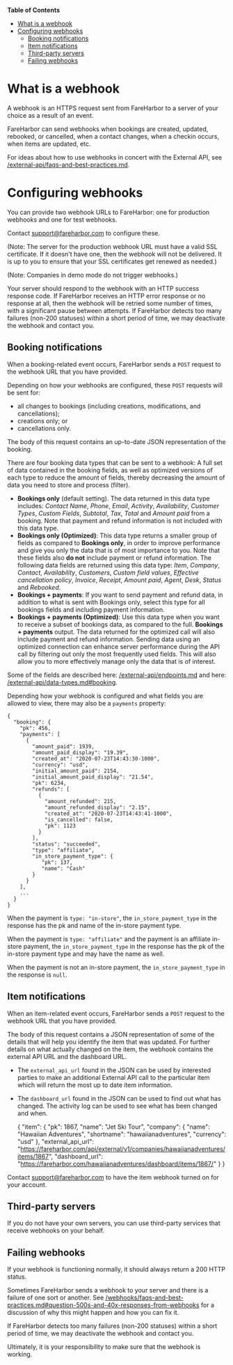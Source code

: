 <!-- markdown-toc start - Don't edit this section. Run M-x markdown-toc-refresh-toc -->
**Table of Contents**

- [What is a webhook](#what-is-a-webhook)
- [Configuring webhooks](#configuring-webhooks)
    - [Booking notifications](#booking-notifications)
    - [Item notifications](#item-notifications)
    - [Third-party servers](#third-party-servers)
    - [Failing webhooks](#failing-webhooks)

<!-- markdown-toc end -->

# What is a webhook

A webhook is an HTTPS request sent from FareHarbor to a server of your
choice as a result of an event.

FareHarbor can send webhooks when bookings are created, updated,
rebooked, or cancelled, when a contact changes, when a checkin occurs,
when items are updated,
etc.

For ideas about how to use webhooks in concert with the External API,
see [/external-api/faqs-and-best-practices.md](/webhooks/faqs-and-best-practices.md).

# Configuring webhooks

You can provide two webhook URLs to FareHarbor: one for production
webhooks and one for test webhooks.

Contact <support@fareharbor.com> to configure these.

(Note: The server for the production webhook URL must have a valid SSL
certificate. If it doesn't have one, then the webhook will not be
delivered. It is up to you to ensure that your SSL certificates get
renewed as needed.)

(Note: Companies in demo mode do not trigger webhooks.)

Your server should respond to the webhook with an HTTP success
response code. If FareHarbor receives an HTTP error response or no
response at all, then the webhook will be retried some number of
times, with a significant pause between attempts. If FareHarbor detects
too many failures (non-200 statuses) within a short period of time, we
may deactivate the webhook and contact you.

## Booking notifications

When a booking-related event occurs, FareHarbor sends a `POST` request to
the webhook URL that you have provided.

Depending on how your webhooks are configured, these `POST` requests will be sent for:

* all changes to bookings (including creations, modifications, and cancellations);
* creations only; or
* cancellations only.

The body of this request contains an up-to-date JSON representation of
the booking.

There are four booking data types that can be sent to a webhook: A full set of data
contained in the booking fields, as well as optimized versions of each type to reduce
the amount of fields, thereby decreasing the amount of data you need to store and
process (filter).

* **Bookings only** (default setting). The data returned in this data type includes:
*Contact Name*, *Phone*, *Email*, *Activity*, *Availability*, *Customer Types*,
*Custom Fields*, *Subtotal*, *Tax*, *Total* and *Amount paid* from a booking. Note
that payment and refund information is not included with this data type.
* **Bookings only (Optimized)**: This data type returns a smaller group of fields
as compared to **Bookings only**, in order to improve performance and give you only
the data that is of most importance to you. Note that these fields also **do not**
include payment or refund information.
The following data fields are returned using this data type: *Item*, *Company*,
*Contact*, *Availability*, *Customers*, *Custom field values*, *Effective cancellation
policy*, *Invoice*, *Receipt*, *Amount paid*, *Agent*, *Desk*, *Status* and *Rebooked*.
* **Bookings + payments**: If you want to send payment and refund data, in addition
to what is sent with Bookings only, select this type for all bookings fields and
including payment information.
* **Bookings + payments (Optimized)**: Use this data type when you want to receive
a subset of bookings data, as compared to the full. **Bookings + payments** output.
The data returned for the optimized call will also include payment and refund
information. Sending data using an optimized connection can enhance server performance
during the API call by filtering out only the most frequently used fields. This will
also allow you to more effectively manage only the data that is of interest.

Some of the fields are described here: [/external-api/endpoints.md](/external-api/endpoints/endpoints.md) and
here: [/external-api/data-types.md#booking](/external-api/endpoints/data-types.md#booking).

Depending how your webhook is configured and what fields you are
allowed to view, there may also be a `payments` property:

    {
      "booking": {
        "pk": 456,
        "payments": [
          {
            "amount_paid": 1939,
            "amount_paid_display": "19.39",
            "created_at": "2020-07-23T14:43:30-1000",
            "currency": "usd",
            "initial_amount_paid": 2154,
            "initial_amount_paid_display": "21.54",
            "pk": 6234,
            "refunds": [
              {
                "amount_refunded": 215,
                "amount_refunded_display": "2.15",
                "created_at": "2020-07-23T14:43:41-1000",
                "is_cancelled": false,
                "pk": 1123
              }
            ],
            "status": "succeeded",
            "type": "affiliate",
            "in_store_payment_type": {
               "pk": 137,
               "name": "Cash"
            }
          }
        ],
        ...
      }
    }

When the payment is `type: "in-store"`, the `in_store_payment_type` in
the response has the pk and name of the in-store payment type.

When the payment is `type: "affiliate"` and the payment is an
affiliate in-store payment, the `in_store_payment_type` in the
response has the pk of the in-store payment type and may have the name
as well.

When the payment is not an in-store payment, the
`in_store_payment_type` in the response is `null`.

## Item notifications

When an item-related event occurs, FareHarbor sends a `POST` request to
the webhook URL that you have provided.

The body of this request contains a JSON representation of
some of the details that will help you identify the item that
was updated. For further details on what actually changed on the item,
the webhook contains the external API URL and the dashboard URL.

* The `external_api_url` found in the JSON can be used by interested
parties to make an additional External API call to the particular item
which will return the most up to date item information.
* The `dashboard_url` found in the JSON can be used to find out what has
changed.  The activity log can be used to see what has been changed and when.

    {
      "item": {
        "pk": 1867,
        "name": "Jet Ski Tour",
        "company": {
          "name": "Hawaiian Adventures",
          "shortname": "hawaiianadventures",
          "currency": "usd"
        },
        "external_api_url": "https://fareharbor.com/api/external/v1/companies/hawaiianadventures/items/1867",
        "dashboard_url": "https://fareharbor.com/hawaiianadventures/dashboard/items/1867/"
      }
    }

Contact <support@fareharbor.com> to have the item webhook turned on for your account.

## Third-party servers

If you do not have your own servers, you can use third-party services
that receive webhooks on your behalf.

## Failing webhooks

If your webhook is functioning normally, it should always return a 200
HTTP status.

Sometimes FareHarbor sends a webhook to your server and there is a
failure of one sort or another. See
[/webhooks/faqs-and-best-practices.md#question-500s-and-40x-responses-from-webhooks](/webhooks/faqs-and-best-practices.md#question-500s-and-40x-responses-from-webhooks)
for a discussion of why this might happen and how you can fix it.

If FareHarbor detects too many failures (non-200 statuses) within a
short period of time, we may deactivate the webhook and contact you.

Ultimately, it is your responsibility to make sure that the webhook
is working.
